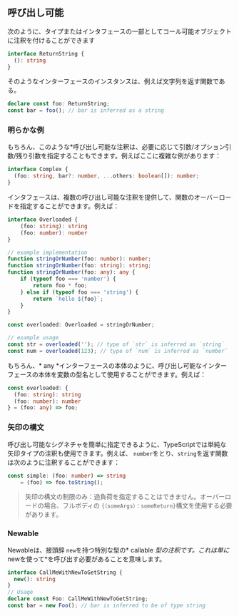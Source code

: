 ## 呼び出し可能
次のように、タイプまたはインタフェースの一部としてコール可能オブジェクトに注釈を付けることができます

```ts
interface ReturnString {
  (): string
}
```
そのようなインターフェースのインスタンスは、例えば文字列を返す関数である。

```ts
declare const foo: ReturnString;
const bar = foo(); // bar is inferred as a string
```

### 明らかな例
もちろん、このような*呼び出し可能な注釈は、必要に応じて引数/オプション引数/残り引数を指定することもできます。例えばここに複雑な例があります：

```ts
interface Complex {
  (foo: string, bar?: number, ...others: boolean[]): number;
}
```

インタフェースは、複数の呼び出し可能な注釈を提供して、関数のオーバーロードを指定することができます。例えば：

```ts
interface Overloaded {
    (foo: string): string
    (foo: number): number
}

// example implementation
function stringOrNumber(foo: number): number;
function stringOrNumber(foo: string): string;
function stringOrNumber(foo: any): any {
    if (typeof foo === 'number') {
        return foo * foo;
    } else if (typeof foo === 'string') {
        return `hello ${foo}`;
    }
}

const overloaded: Overloaded = stringOrNumber;

// example usage
const str = overloaded(''); // type of `str` is inferred as `string`
const num = overloaded(123); // type of `num` is inferred as `number`
```

もちろん、* any *インターフェースの本体のように、呼び出し可能なインターフェースの本体を変数の型名として使用することができます。例えば：

```ts
const overloaded: {
  (foo: string): string
  (foo: number): number
} = (foo: any) => foo;
```

### 矢印の構文
呼び出し可能なシグネチャを簡単に指定できるように、TypeScriptでは単純な矢印タイプの注釈も使用できます。例えば、 `number`をとり、`string`を返す関数は次のように注釈することができます：

```ts
const simple: (foo: number) => string
    = (foo) => foo.toString();
```

> 矢印の構文の制限のみ：過負荷を指定することはできません。オーバーロードの場合、フルボディの `{（someArgs）：someReturn}`構文を使用する必要があります。

### Newable

Newableは、接頭辞 `new`を持つ特別な型の* callable *型の注釈です。これは単に* newを使って*を呼び出す必要があることを意味します。

```ts
interface CallMeWithNewToGetString {
  new(): string
}
// Usage
declare const Foo: CallMeWithNewToGetString;
const bar = new Foo(); // bar is inferred to be of type string
```
